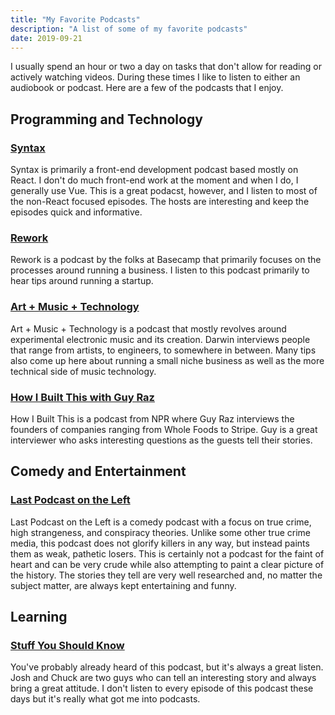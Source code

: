 ```yaml
---
title: "My Favorite Podcasts"
description: "A list of some of my favorite podcasts"
date: 2019-09-21
---
```


I usually spend an hour or two a day on tasks that don't allow for reading or actively watching videos. During these times I like to listen to either an audiobook or podcast. Here are a few of the podcasts that I enjoy.

## Programming and Technology

### [Syntax](syntax.fm)
Syntax is primarily a front-end development podcast based mostly on React. I don't do much front-end work at the moment and when I do, I generally use Vue. This is a great podacst, however, and I listen to most of the non-React focused episodes. The hosts are interesting and keep the episodes quick and informative.

### [Rework](rework.fm)
Rework is a podcast by the folks at Basecamp that primarily focuses on the processes around running a business. I listen to this podcast primarily to hear tips around running a startup. 

### [Art + Music + Technology](artmusictech.libsyn.com)
Art + Music + Technology is a podcast that mostly revolves around experimental electronic music and its creation. Darwin interviews people that range from artists, to engineers, to somewhere in between. Many tips also come up here about running a small niche business as well as the more technical side of music technology. 

### [How I Built This with Guy Raz](npr.org/series/490248027/how-i-built-this)
How I Built This is a podcast from NPR where Guy Raz interviews the founders of companies ranging from Whole Foods to Stripe. Guy is a great interviewer who asks interesting questions as the guests tell their stories.

## Comedy and Entertainment

### [Last Podcast on the Left](lpotl.libsyn.com/website)
Last Podcast on the Left is a comedy podcast with a focus on true crime, high strangeness, and conspiracy theories. Unlike some other true crime media, this podcast does not glorify killers in any way, but instead paints them as weak, pathetic losers. This is certainly not a podcast for the faint of heart and can be very crude while also attempting to paint a clear picture of the history. The stories they tell are very well researched and, no matter the subject matter, are always kept entertaining and funny.



## Learning

### [Stuff You Should Know](stuffyoushouldknow.com)
You've probably already heard of this podcast, but it's always a great listen. Josh and Chuck are two guys who can tell an interesting story and always bring a great attitude. I don't listen to every episode of this podcast these days but it's really what got me into podcasts. 
